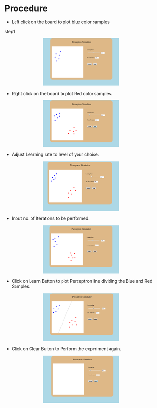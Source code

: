 # Procedure

- Left click on the board to plot blue color samples.

step1
<center>
<img src="./images/img1.png" style="width:50%;">

</center>

- Right click on the board to plot Red color samples.


<center>
<img src="./images/img2.png" style="width:50%;">

</center>

- Adjust Learning rate to level of your choice.


<center>
<img src="./images/img3.png" style="width:50%;">

</center>

- Input no. of Iterations to be performed.


<center>
<img src="./images/img4.png" style="width:50%;">

</center>

- Click on Learn Button to plot Perceptron line dividing the Blue and Red Samples.


<center>
<img src="./images/img5.png" style="width:50%;">

</center>

- Click on Clear Button to Perform the experiment again.


<center>
<img src="./images/simulator.png" style="width:50%;">

</center>

 
